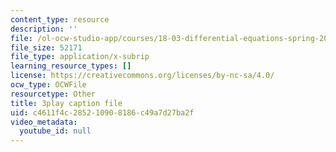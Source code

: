 ```yaml
---
content_type: resource
description: ''
file: /ol-ocw-studio-app/courses/18-03-differential-equations-spring-2010/c4611f4c285210908186c49a7d27ba2f_YVcjNmjHik.srt
file_size: 52171
file_type: application/x-subrip
learning_resource_types: []
license: https://creativecommons.org/licenses/by-nc-sa/4.0/
ocw_type: OCWFile
resourcetype: Other
title: 3play caption file
uid: c4611f4c-2852-1090-8186-c49a7d27ba2f
video_metadata:
  youtube_id: null
---
```

